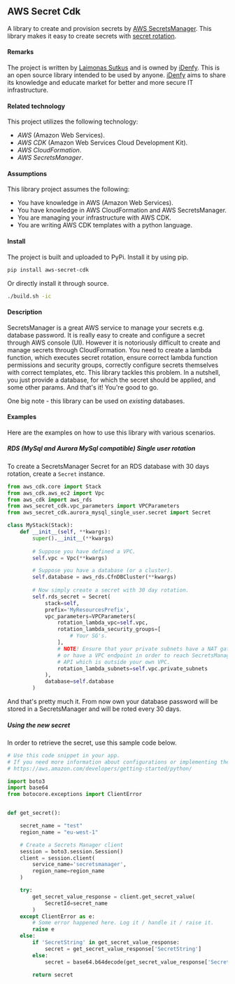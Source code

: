 ## AWS Secret Cdk

A library to create and provision secrets by 
[AWS SecretsManager](https://aws.amazon.com/secrets-manager/). 
This library makes it easy to create secrets with 
[secret rotation](https://docs.aws.amazon.com/secretsmanager/latest/userguide/rotating-secrets.html).

#### Remarks

The project is written by [Laimonas Sutkus](https://github.com/laimonassutkus) 
and is owned by [iDenfy](https://github.com/idenfy). This is an open source
library intended to be used by anyone. [iDenfy](https://github.com/idenfy) aims
to share its knowledge and educate market for better and more secure IT infrastructure.

#### Related technology

This project utilizes the following technology:

- *AWS* (Amazon Web Services).
- *AWS CDK* (Amazon Web Services Cloud Development Kit).
- *AWS CloudFormation*.
- *AWS SecretsManager*.

#### Assumptions

This library project assumes the following:

- You have knowledge in AWS (Amazon Web Services).
- You have knowledge in AWS CloudFormation and AWS SecretsManager.
- You are managing your infrastructure with AWS CDK.
- You are writing AWS CDK templates with a python language.

#### Install

The project is built and uploaded to PyPi. Install it by using pip.

```bash
pip install aws-secret-cdk
```

Or directly install it through source.

```bash
./build.sh -ic
```

#### Description

SecretsManager is a great AWS service to manage your secrets e.g. database
password. It is really easy to create and configure a secret through AWS
console (UI). However it is notoriously difficult to create and manage 
secrets through CloudFormation. You need to create a lambda function, which 
executes secret rotation, ensure correct lambda function permissions and
security groups, correctly configure secrets themselves with correct templates, etc.
This library tackles this problem. In a 
nutshell, you just provide a database, for which the secret should be applied,
and some other params. And that's it! You're good to go.

One big note - this library can be used on *existing* databases.

#### Examples

Here are the examples on how to use this library with various scenarios.

##### RDS (MySql and Aurora MySql compatible) Single user rotation

To create a SecretsManager Secret for an RDS database with 30 days rotation, create a
`Secret` instance.

```python
from aws_cdk.core import Stack
from aws_cdk.aws_ec2 import Vpc
from aws_cdk import aws_rds
from aws_secret_cdk.vpc_parameters import VPCParameters
from aws_secret_cdk.aurora_mysql_single_user.secret import Secret

class MyStack(Stack):
    def __init__(self, **kwargs):
        super().__init__(**kwargs)
        
        # Suppose you have defined a VPC.
        self.vpc = Vpc(**kwargs)

        # Suppose you have a database (or a cluster).
        self.database = aws_rds.CfnDBCluster(**kwargs)
        
        # Now simply create a secret with 30 day rotation.
        self.rds_secret = Secret(
            stack=self,
            prefix='MyResourcesPrefix',
            vpc_parameters=VPCParameters(
                rotation_lambda_vpc=self.vpc,
                rotation_lambda_security_groups=[
                    # Your SG's.
                ],
                # NOTE! Ensure that your private subnets have a NAT gateway
                # or have a VPC endpoint in order to reach SecretsManager
                # API which is outside your own VPC.
                rotation_lambda_subnets=self.vpc.private_subnets
            ),
            database=self.database
        )
```

And that's pretty much it. From now own your database password will be stored
in a SecretsManager and will be roted every 30 days.

##### Using the new secret

In order to retrieve the secret, use this sample code below.

```python
# Use this code snippet in your app.
# If you need more information about configurations or implementing the sample code, visit the AWS docs:   
# https://aws.amazon.com/developers/getting-started/python/

import boto3
import base64
from botocore.exceptions import ClientError


def get_secret():

    secret_name = "test"
    region_name = "eu-west-1"

    # Create a Secrets Manager client
    session = boto3.session.Session()
    client = session.client(
        service_name='secretsmanager',
        region_name=region_name
    )

    try:
        get_secret_value_response = client.get_secret_value(
            SecretId=secret_name
        )
    except ClientError as e:
        # Some error happened here. Log it / handle it / raise it.
        raise e
    else:
        if 'SecretString' in get_secret_value_response:
            secret = get_secret_value_response['SecretString']
        else:
            secret = base64.b64decode(get_secret_value_response['SecretBinary'])
            
        return secret
```